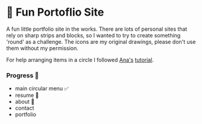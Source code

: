 # :tangerine: Fun Portoflio Site

A fun little portfolio site in the works. There are lots of personal sites that rely on sharp strips and blocks, 
so I wanted to try to create something 'round' as a challenge. The icons are my original drawings, please don't
use them without my permission.

For help arranging items in a circle I followed [Ana's](https://codepen.io/thebabydino/pens/popular?cursor=ZD0xJm89MCZwPTIy) 
[tutorial](https://codepen.io/thebabydino/pen/oNbQZXZ?__cf_chl_captcha_tk__=7b1af96274e8f14288eaff7e2fd916245b3a4bb4-1625346901-0-ASZYfib_QPAbuC_lbwgR47SBn7-1nCwwUwx5m69-Hc-OHyZYsQOor0M4mtG8SkA3sxmPlDSz6Jb_SxC5furNQ1ENH30-YFGYveT1O_p6VnA421cCnc8TGldT4Ayx4TPesKEJeS9iKEo24haRKLr_994GEZZbTrbTeENZE4d7PHSbhuPld1w62qQi_hiBgzXj-LiDc0LyHFxicb_LDTE0tcK9Qi1rVon0OlGJxm8DnMpIiN1Ye_YljrC7Rjl26ax-Z3m_2iQb2pWIbey4JbV7OC6weY7aEKl70eHLXHGrnhhd0wQCj-MrQb2E_nvnPDO9hhhUFJJwJDChCBDfadT7o540Qrx4eBAM2235HtujQoCKeH4fYos7_h13EYNh6Re038Vl5tRxiXa7oQuuWzszOTF3z6Nrqff0Ov2EaJwUDQAPaq_QD4eoLI0lzWGz38KAN6Ju-UqXze2rPn2TxAE-4OB7ETfTTNNACy2sc-sDqwuem0kP89oYCQ7p3xMjc0m60hcxqZl_9qsQ3AihhXMe81lk_lgk3Pq24f85aZNo3Z8eMyRRmReAYTznE0tvzeS1tGTI4hghABPYvMpMkt2AWuuZ5ztPa359IgVeaFq-httkNofMf_b8Uc8XjGzawEcHCtTKsubk3o9m1JxP7cpwrN7ymBVB44mDVEWq7dDPtIexa0sscntwCdKdm97YxEd2IWqocFD6HQCBam_LExLk_tw).


### Progress :book:
- main circular menu :white_check_mark:
- resume :construction:
- about :construction:
- contact
- portfolio
